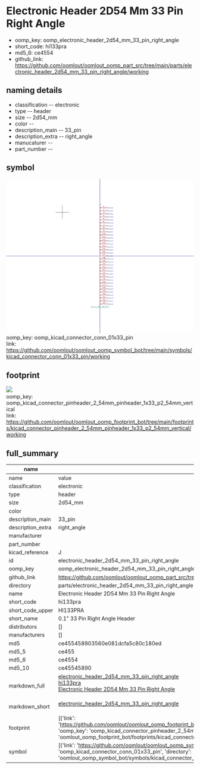 # Electronic Header 2D54 Mm 33 Pin Right Angle

  
* oomp_key: oomp_electronic_header_2d54_mm_33_pin_right_angle 
* short_code: hi133pra
* md5_6: ce4554  
* github_link: https://github.com/oomlout/oomlout_oomp_part_src/tree/main/parts/electronic_header_2d54_mm_33_pin_right_angle/working  
## naming details
* classification -- electronic
* type -- header
* size -- 2d54_mm
* color -- 
* description_main -- 33_pin
* description_extra -- right_angle
* manucaturer -- 
* part_number -- 



## symbol

![](symbol/0/working/working_600.png)  
oomp_key: oomp_kicad_connector_conn_01x33_pin  
link: https://github.com/oomlout/oomlout_oomp_symbol_bot/tree/main/symbols/kicad_connector_conn_01x33_pin/working  

## footprint

![](footprint/0/working/working_600.png)  
oomp_key: oomp_kicad_connector_pinheader_2_54mm_pinheader_1x33_p2_54mm_vertical  
link: https://github.com/oomlout/oomlout_oomp_footprint_bot/tree/main/footprints/kicad_connector_pinheader_2_54mm_pinheader_1x33_p2_54mm_vertical/working  

## full_summary
| name | value | 
| --- | --- | 
| name | value | 
| classification | electronic | 
| type | header | 
| size | 2d54_mm | 
| color |  | 
| description_main | 33_pin | 
| description_extra | right_angle | 
| manufacturer |  | 
| part_number |  | 
| kicad_reference | J | 
| id | electronic_header_2d54_mm_33_pin_right_angle | 
| oomp_key | oomp_electronic_header_2d54_mm_33_pin_right_angle | 
| github_link | https://github.com/oomlout/oomlout_oomp_part_src/tree/main/parts/electronic_header_2d54_mm_33_pin_right_angle/working | 
| directory | parts/electronic_header_2d54_mm_33_pin_right_angle | 
| name | Electronic Header 2D54 Mm 33 Pin Right Angle | 
| short_code | hi133pra | 
| short_code_upper | HI133PRA | 
| short_name | 0.1" 33 Pin Right Angle Header | 
| distributors | [] | 
| manufacturers | [] | 
| md5 | ce455458903560e081dcfa5c80c180ed | 
| md5_5 | ce455 | 
| md5_6 | ce4554 | 
| md5_10 | ce45545890 | 
| markdown_full | [electronic_header_2d54_mm_33_pin_right_angle](https://github.com/oomlout/oomlout_oomp_part_src/tree/main/parts/electronic_header_2d54_mm_33_pin_right_angle/working)<br>[hi133pra](https://github.com/oomlout/oomlout_oomp_part_src/tree/main/parts/electronic_header_2d54_mm_33_pin_right_angle/working)<br>[Electronic Header 2D54 Mm 33 Pin Right Angle](https://github.com/oomlout/oomlout_oomp_part_src/tree/main/parts/electronic_header_2d54_mm_33_pin_right_angle/working)<br><br> | 
| markdown_short | [electronic_header_2d54_mm_33_pin_right_angle](https://github.com/oomlout/oomlout_oomp_part_src/tree/main/parts/electronic_header_2d54_mm_33_pin_right_angle/working)<br><br> | 
| footprint | [{'link': 'https://github.com/oomlout/oomlout_oomp_footprint_bot/tree/main/foootprntss/kicad_connector_pinheader_2_54mm_pinheader_1x33_p2_54mm_vertical', 'oomp_key': 'oomp_kicad_connector_pinheader_2_54mm_pinheader_1x33_p2_54mm_vertical', 'directory': 'oomlout_oomp_footprint_bot/footprints/kicad_connector_pinheader_2_54mm_pinheader_1x33_p2_54mm_vertical//working/working.kicad_mod'}] | 
| symbol | [{'link': 'https://github.com/oomlout/oomlout_oomp_symbol_bot/tree/main/symbols/kicad_connector_conn_01x33_pin', 'oomp_key': 'oomp_kicad_connector_conn_01x33_pin', 'directory': 'oomlout_oomp_symbol_bot/symbols/kicad_connector_conn_01x33_pin//working/working.kicad_sym'}] | 
